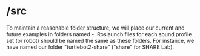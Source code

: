 # /src

To maintain a reasonable folder structure, we will place our current and future examples in folders named <robot>-<tag>. Roslaunch files for each sound profile set (or robot) should be named the same as these folders. For instance, we have named our folder "turtlebot2-share" ("share" for SHARE Lab). 
